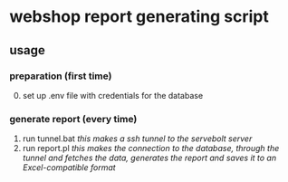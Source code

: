 # webshop report generating script

## usage 

### preparation (first time)

0. set up .env file with credentials for the database

### generate report (every time)

1. run tunnel.bat
    _this makes a ssh tunnel to the servebolt server_
2. run report.pl
    _this makes the connection to the database, through the tunnel and fetches the data, generates the report and saves it to an Excel-compatible format_
